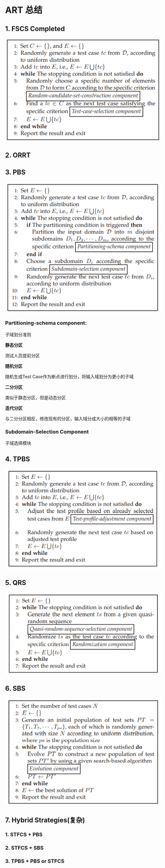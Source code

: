 # ART 总结

## 1. FSCS  Completed

![image-20221128160412034](./assets/image-20221128160412034.png)

## 2. ORRT



## 3. PBS

![image-20221128133025300](./assets/image-20221128133025300.png)

### Partitioning-schema component:

子域划分准则

**静态分区**

测试人员提前分区

**随机分区**

随机生成Test Case作为断点进行划分，将输入域划分为更小的子域

**二分分区**

类似于静态分区，但是动态分区

**迭代分区**

与二分分区相反，修改现有的分区，输入域分成大小的相等的子域

###  Subdomain-Selection Component

子域选择模块



## 4. TPBS

![image-20221128133151850](./assets/image-20221128133151850.png)

## 5. QRS

![image-20221128133212772](./assets/image-20221128133212772.png)

## 6. SBS

![image-20221128133233823](./assets/image-20221128133233823.png)

## 7.  Hybrid Strategies(复杂)

### 1.  STFCS + PBS

### 2. STFCS + SBS

### 3.  TPBS + PBS or STFCS